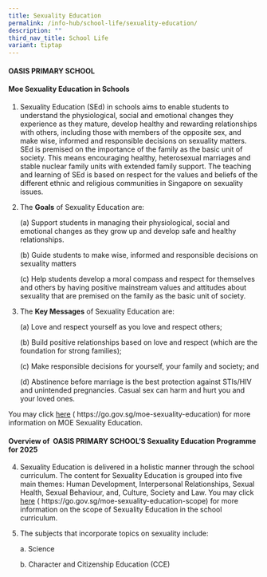 ```yaml
---
title: Sexuality Education
permalink: /info-hub/school-life/sexuality-education/
description: ""
third_nav_title: School Life
variant: tiptap
---
```

<h4><strong>OASIS PRIMARY SCHOOL</strong></h4>
<h4><strong>Moe Sexuality Education in Schools</strong></h4>
<ol data-tight="true" class="tight">
<li>
<p>Sexuality Education (SEd) in schools aims to enable students to understand
the physiological, social and emotional changes they experience as they
mature, develop healthy and rewarding relationships with others, including
those with members of the opposite sex, and make wise, informed and responsible
decisions on sexuality matters. SEd is premised on the importance of the
family as the basic unit of society. This means encouraging healthy, heterosexual
marriages and stable nuclear family units with extended family support.
The teaching and learning of SEd is based on respect for the values and
beliefs of the different ethnic and religious communities in Singapore
on sexuality issues.</p>
</li>
</ol>
<ol start="2" data-tight="true" class="tight">
<li>
<p>The <strong>Goals</strong> of Sexuality Education are:</p>
<p>(a) Support students in managing their physiological, social and emotional
changes as they grow up and develop safe and healthy relationships.</p>
<p></p>
<p>(b) Guide students to make wise, informed and responsible decisions on
sexuality matters</p>
<p></p>
<p>(c) Help students develop a moral compass and respect for themselves and
others by having positive mainstream values and attitudes about sexuality
that are premised on the family as the basic unit of society.</p>
</li>
</ol>
<ol start="3" data-tight="true" class="tight">
<li>
<p>The <strong>Key Messages</strong> of Sexuality Education are:</p>
<p></p>
<p>(a) Love and respect yourself as you love and respect others;</p>
<p></p>
<p>(b) Build positive relationships based on love and respect (which are
the foundation for strong families);</p>
<p></p>
<p>(c) Make responsible decisions for yourself, your family and society;
and</p>
<p></p>
<p>(d)&nbsp;Abstinence before marriage is the best protection against STIs/HIV
and unintended pregnancies. Casual sex can harm and hurt you and your loved
ones.</p>
</li>
</ol>
<p></p>
<p>You may click <a href="https://go.gov.sg/moe-sexuality-education" rel="noopener noreferrer nofollow" target="_blank">here</a> (
<a rel="noopener noreferrer nofollow" target="_blank">https://go.gov.sg/moe-sexuality-education</a>) for more information on
MOE Sexuality Education.</p>
<h4><strong>Overview of&nbsp; OASIS PRIMARY SCHOOL’S Sexuality Education Programme for 2025</strong></h4>
<ol start="4" data-tight="true" class="tight">
<li>
<p>Sexuality Education is delivered in a holistic manner through the school
curriculum. The content for Sexuality Education is grouped into five main
themes: Human Development, Interpersonal Relationships, Sexual Health,
Sexual Behaviour, and, Culture, Society and Law. You may click <a href="https://go.gov.sg/moe-sexuality-education-scope" rel="noopener noreferrer nofollow" target="_blank">here</a> (
<a rel="noopener noreferrer nofollow" target="_blank">https://go.gov.sg/moe-sexuality-education-scope</a>) for more information
on the scope of Sexuality Education in the school curriculum.</p>
<p></p>
</li>
<li>
<p>The subjects that incorporate topics on sexuality include:</p>
<p>a. Science</p>
<p>b. Character and Citizenship Education (CCE)</p>
</li>
</ol>
<p></p>
